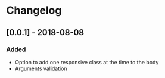 # Changelog

## [0.0.1] - 2018-08-08
### Added
- Option to add one responsive class at the time to the body
- Arguments validation